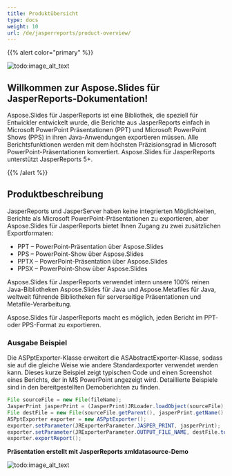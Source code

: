 ```yaml
---
title: Produktübersicht
type: docs
weight: 10
url: /de/jasperreports/product-overview/
---
```


{{% alert color="primary" %}} 

![todo:image_alt_text](product-overview_1.png)

## **Willkommen zur Aspose.Slides für JasperReports-Dokumentation!**
Aspose.Slides für JasperReports ist eine Bibliothek, die speziell für Entwickler entwickelt wurde, die Berichte aus JasperReports einfach in Microsoft PowerPoint Präsentationen (PPT) und Microsoft PowerPoint Shows (PPS) in ihren Java-Anwendungen exportieren müssen. Alle Berichtsfunktionen werden mit dem höchsten Präzisionsgrad in Microsoft PowerPoint-Präsentationen konvertiert. Aspose.Slides für JasperReports unterstützt JasperReports 5+.

{{% /alert %}} 

## **Produktbeschreibung**
JasperReports und JasperServer haben keine integrierten Möglichkeiten, Berichte als Microsoft PowerPoint-Präsentationen zu exportieren, aber Aspose.Slides für JasperReports bietet Ihnen Zugang zu zwei zusätzlichen Exportformaten:

- PPT – PowerPoint-Präsentation über Aspose.Slides
- PPS – PowerPoint-Show über Aspose.Slides
- PPTX – PowerPoint-Präsentation über Aspose.Slides
- PPSX – PowerPoint-Show über Aspose.Slides

Aspose.Slides für JasperReports verwendet intern unsere 100% reinen Java-Bibliotheken Aspose.Slides für Java und Aspose.Metafiles für Java, weltweit führende Bibliotheken für serverseitige Präsentationen und Metafile-Verarbeitung.

Aspose.Slides für JasperReports macht es möglich, jeden Bericht im PPT- oder PPS-Format zu exportieren.

### **Ausgabe Beispiel**
Die ASPptExporter-Klasse erweitert die ASAbstractExporter-Klasse, sodass sie auf die gleiche Weise wie andere Standardexporter verwendet werden kann. Dieses kurze Beispiel zeigt typischen Code und einen Screenshot eines Berichts, der in MS PowerPoint angezeigt wird. Detaillierte Beispiele sind in den bereitgestellten Demoberichten zu finden.

``` java
File sourceFile = new File(fileName); 
JasperPrint jasperPrint = (JasperPrint)JRLoader.loadObject(sourceFile);
File destFile = new File(sourceFile.getParent(), jasperPrint.getName() + ".ppt");
ASPptExporter exporter = new ASPptExporter();
exporter.setParameter(JRExporterParameter.JASPER_PRINT, jasperPrint);
exporter.setParameter(JRExporterParameter.OUTPUT_FILE_NAME, destFile.toString());
exporter.exportReport();
```

**Präsentation erstellt mit JasperReports xmldatasource-Demo** 

![todo:image_alt_text](product-overview_2.png)